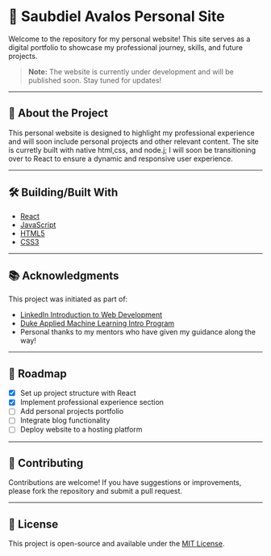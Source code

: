 # 🧠 Saubdiel Avalos Personal Site

Welcome to the repository for my personal website! This site serves as a digital portfolio to showcase my professional journey, skills, and future projects.

> **Note:** The website is currently under development and will be published soon. Stay tuned for updates!

---

## 🚀 About the Project

This personal website is designed to highlight my professional experience and will soon include personal projects and other relevant content. The site is curretly built with native html,css, and node.j; I will soon be transitioning over to React to ensure a dynamic and responsive user experience.

---

## 🛠️ Building/Built With

- [React](https://reactjs.org/)
- [JavaScript](https://developer.mozilla.org/en-US/docs/Web/JavaScript)
- [HTML5](https://developer.mozilla.org/en-US/docs/Web/Guide/HTML/HTML5)
- [CSS3](https://developer.mozilla.org/en-US/docs/Web/CSS)

---

## 📚 Acknowledgments

This project was initiated as part of:

- [LinkedIn Introduction to Web Development](https://www.linkedin.com/learning/introduction-to-web-development)
- [Duke Applied Machine Learning Intro Program](https://duke.campusgroups.com/damlg/home/)
- Personal thanks to my mentors who have given my guidance along the way!

---

## 📌 Roadmap

- [x] Set up project structure with React
- [x] Implement professional experience section
- [ ] Add personal projects portfolio
- [ ] Integrate blog functionality
- [ ] Deploy website to a hosting platform

---

## 🤝 Contributing

Contributions are welcome! If you have suggestions or improvements, please fork the repository and submit a pull request.

---

## 📄 License

This project is open-source and available under the [MIT License](LICENSE).
